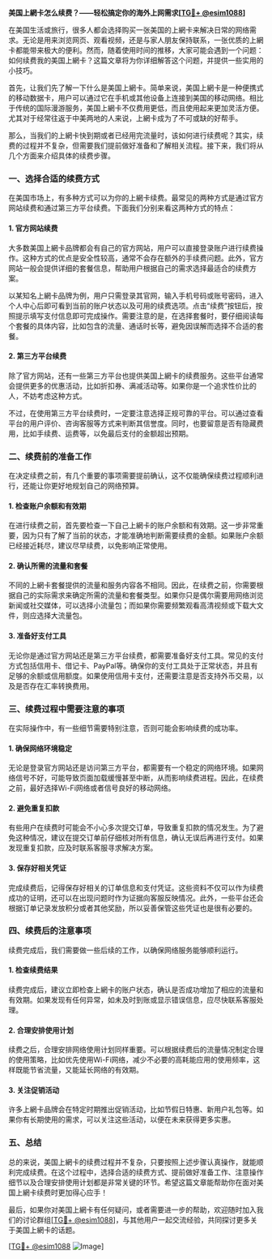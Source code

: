 **美国上網卡怎么续费？——轻松搞定你的海外上网需求[[TG💪+ @esim1088](https://t.me/s/esim1088)]**

在美国生活或旅行，很多人都会选择购买一张美国的上網卡来解决日常的网络需求。无论是用来浏览网页、观看视频，还是与家人朋友保持联系，一张优质的上網卡都能带来极大的便利。然而，随着使用时间的推移，大家可能会遇到一个问题：如何续费我的美国上網卡？这篇文章将为你详细解答这个问题，并提供一些实用的小技巧。

首先，让我们先了解一下什么是美国上網卡。简单来说，美国上網卡是一种便携式的移动数据卡，用户可以通过它在手机或其他设备上连接到美国的移动网络。相比于传统的国际漫游服务，美国上網卡不仅费用更低，而且使用起来更加灵活方便。尤其对于经常往返于中美两地的人来说，上網卡成为了不可或缺的好帮手。

那么，当我们的上網卡快到期或者已经用完流量时，该如何进行续费呢？其实，续费的过程并不复杂，但需要我们提前做好准备和了解相关流程。接下来，我们将从几个方面来介绍具体的续费步骤。

### **一、选择合适的续费方式**
在美国市场上，有多种方式可以为你的上網卡续费。最常见的两种方式是通过官方网站续费和通过第三方平台续费。下面我们分别来看这两种方式的特点：

#### **1. 官方网站续费**
大多数美国上網卡品牌都会有自己的官方网站，用户可以直接登录账户进行续费操作。这种方式的优点是安全性较高，通常不会存在额外的手续费问题。此外，官方网站一般会提供详细的套餐信息，帮助用户根据自己的需求选择最适合的续费方案。

以某知名上網卡品牌为例，用户只需登录其官网，输入手机号码或账号密码，进入个人中心后即可看到当前的账户状态以及可用的续费选项。点击“续费”按钮后，按照提示填写支付信息即可完成操作。需要注意的是，在选择套餐时，要仔细阅读每个套餐的具体内容，比如包含的流量、通话时长等，避免因误解而选择不合适的套餐。

#### **2. 第三方平台续费**
除了官方网站，还有一些第三方平台也提供美国上網卡的续费服务。这些平台通常会提供更多的优惠活动，比如折扣券、满减活动等。如果你是一个追求性价比的人，不妨考虑这种方式。

不过，在使用第三方平台续费时，一定要注意选择正规可靠的平台。可以通过查看平台的用户评价、咨询客服等方式来判断其信誉度。同时，也要留意是否有隐藏费用，比如手续费、运费等，以免最后支付的金额超出预期。

### **二、续费前的准备工作**
在决定续费之前，有几个重要的事项需要提前确认，这不仅能确保续费过程顺利进行，还能让你更好地规划自己的网络预算。

#### **1. 检查账户余额和有效期**
在进行续费之前，首先要检查一下自己上網卡的账户余额和有效期。这一步非常重要，因为只有了解了当前的状态，才能准确地判断需要续费的金额。如果账户余额已经接近耗尽，建议尽早续费，以免影响正常使用。

#### **2. 确认所需的流量和套餐**
不同的上網卡套餐提供的流量和服务内容各不相同。因此，在续费之前，你需要根据自己的实际需求来确定所需的流量和套餐类型。如果你只是偶尔需要用网络浏览新闻或社交媒体，可以选择小流量包；而如果你需要频繁观看高清视频或下载大文件，则应选择大流量包。

#### **3. 准备好支付工具**
无论你是通过官方网站还是第三方平台续费，都需要准备好支付工具。常见的支付方式包括信用卡、借记卡、PayPal等。确保你的支付工具处于正常状态，并且有足够的余额或信用额度。如果使用信用卡支付，还需要注意是否支持外币交易，以及是否存在汇率转换费用。

### **三、续费过程中需要注意的事项**
在实际操作中，有一些细节需要特别注意，否则可能会影响续费的成功率。

#### **1. 确保网络环境稳定**
无论是登录官方网站还是访问第三方平台，都需要有一个稳定的网络环境。如果网络信号不好，可能导致页面加载缓慢甚至中断，从而影响续费进程。因此，在续费之前，最好选择Wi-Fi网络或者信号良好的移动网络。

#### **2. 避免重复扣款**
有些用户在续费时可能会不小心多次提交订单，导致重复扣款的情况发生。为了避免这种情况，建议在提交订单前仔细核对所有信息，确认无误后再进行支付。如果发现重复扣款，应及时联系客服寻求解决方案。

#### **3. 保存好相关凭证**
完成续费后，记得保存好相关的订单信息和支付凭证。这些资料不仅可以作为续费成功的证明，还可以在出现问题时作为证据向客服反映情况。此外，一些平台还会根据订单记录发放积分或者其他奖励，所以妥善保管这些凭证也是很有必要的。

### **四、续费后的注意事项**
续费完成后，我们需要做一些后续的工作，以确保网络服务能够顺利运行。

#### **1. 检查续费结果**
续费完成后，建议立即检查上網卡的账户状态，确认是否成功增加了相应的流量和有效期。如果发现有任何异常，如未及时到账或显示错误信息，应尽快联系客服处理。

#### **2. 合理安排使用计划**
续费之后，合理安排网络使用计划同样重要。可以根据续费后的流量情况制定合理的使用策略，比如优先使用Wi-Fi网络，减少不必要的高耗能应用的使用频率，这样既能节省流量，又能延长网络的有效期。

#### **3. 关注促销活动**
许多上網卡品牌会在特定时期推出促销活动，比如节假日特惠、新用户礼包等。如果你有长期使用的需求，可以关注这些活动，以便在未来获得更多实惠。

### **五、总结**
总的来说，美国上網卡的续费过程并不复杂，只要按照上述步骤认真操作，就能顺利完成续费。在这个过程中，选择合适的续费方式、提前做好准备工作、注意操作细节以及合理安排使用计划都是非常关键的环节。希望这篇文章能帮助你在面对美国上網卡续费时更加得心应手！

最后，如果你对美国上網卡有任何疑问，或者需要进一步的帮助，欢迎随时加入我们的讨论群组[[TG💪+ @esim1088](https://t.me/s/esim1088)]，与其他用户一起交流经验，共同探讨更多关于美国上網卡的话题。

[[TG💪+ @esim1088](https://t.me/s/esim1088) ![Image](https://i.postimg.cc/4NQfJmqS/Snipaste-2025-05-13-00-14-12.png)]